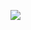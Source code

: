 ![](https://media.licdn.com/dms/image/D5616AQERmkuoh8hz-g/profile-displaybackgroundimage-shrink_350_1400/0/1703244330999?e=1711584000&v=beta&t=opbRjFoCUpH3bgYEuaXFE72dG-PTl0fWW5xVdII0pEk)


